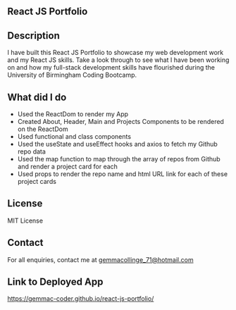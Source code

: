 ## React JS Portfolio

## Description

I have built this React JS Portfolio to showcase my web development work and my React JS skills.
Take a look through to see what I have been working on and how my full-stack development skills have flourished during the University of Birmingham Coding Bootcamp.

## What did I do

- Used the ReactDom to render my App
- Created About, Header, Main and Projects Components to be rendered on the ReactDom
- Used functional and class components
- Used the useState and useEffect hooks and axios to fetch my Github repo data
- Used the map function to map through the array of repos from Github and render a project card for each
- Used props to render the repo name and html URL link for each of these project cards

## License

MIT License

## Contact

For all enquiries, contact me at gemmacollinge_71@hotmail.com

## Link to Deployed App

https://gemmac-coder.github.io/react-js-portfolio/
